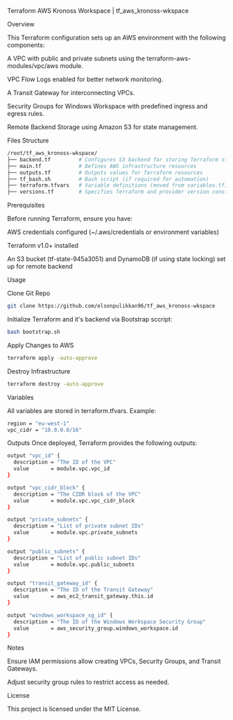 Terraform AWS Kronoss Workspace | tf_aws_kronoss-wkspace

Overview

This Terraform configuration sets up an AWS environment with the following components:

A VPC with public and private subnets using the terraform-aws-modules/vpc/aws module.

VPC Flow Logs enabled for better network monitoring.

A Transit Gateway for interconnecting VPCs.

Security Groups for Windows Workspace with predefined ingress and egress rules.

Remote Backend Storage using Amazon S3 for state management.

Files Structure
```sh
/root/tf_aws_kronoss-wkspace/
├── backend.tf         # Configures S3 backend for storing Terraform state
├── main.tf            # Defines AWS infrastructure resources
├── outputs.tf         # Outputs values for Terraform resources
├── tf_bash.sh         # Bash script (if required for automation)
├── terraform.tfvars   # Variable definitions (moved from variables.tf)
├── versions.tf        # Specifies Terraform and provider version constraints
```

Prerequisites

Before running Terraform, ensure you have:

AWS credentials configured (~/.aws/credentials or environment variables)

Terraform v1.0+ installed

An S3 bucket (tf-state-945a3051) and DynamoDB (if using state locking) set up for remote backend

Usage



Clone Git Repo
```sh
git clone https://github.com/elsonpulikkan96/tf_aws_kronoss-wkspace
```
Initialize Terraform and it's backend via Bootstrap sccript:
```sh
bash bootstrap.sh
```
Apply Changes to AWS
```sh
terraform apply -auto-approve
```
Destroy Infrastructure
```sh
terraform destroy -auto-approve
```
Variables

All variables are stored in terraform.tfvars. Example:
```sh
region = "eu-west-1"
vpc_cidr = "10.0.0.0/16"
```
Outputs
Once deployed, Terraform provides the following outputs:
```sh
output "vpc_id" {
  description = "The ID of the VPC"
  value       = module.vpc.vpc_id
}

output "vpc_cidr_block" {
  description = "The CIDR block of the VPC"
  value       = module.vpc.vpc_cidr_block
}

output "private_subnets" {
  description = "List of private subnet IDs"
  value       = module.vpc.private_subnets
}

output "public_subnets" {
  description = "List of public subnet IDs"
  value       = module.vpc.public_subnets
}

output "transit_gateway_id" {
  description = "The ID of the Transit Gateway"
  value       = aws_ec2_transit_gateway.this.id
}

output "windows_workspace_sg_id" {
  description = "The ID of the Windows Workspace Security Group"
  value       = aws_security_group.windows_workspace.id
}
```
Notes

Ensure IAM permissions allow creating VPCs, Security Groups, and Transit Gateways.

Adjust security group rules to restrict access as needed.

License

This project is licensed under the MIT License.
